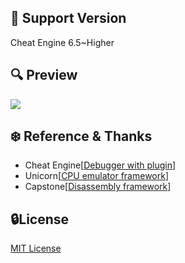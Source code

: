 ## :page_with_curl: Support Version
Cheat Engine 6.5~Higher
## :mag: Preview
![](http://blog.rin-ne.moe/github/Island.png)

## :snowflake: Reference & Thanks
* Cheat Engine[[Debugger with plugin](https://github.com/cheat-engine/cheat-engine)]
* Unicorn[[CPU emulator framework](https://github.com/unicorn-engine/unicorn)]
* Capstone[[Disassembly framework](https://github.com/aquynh/capstone)]
## :lock:License

[MIT License](/LICENSE)
